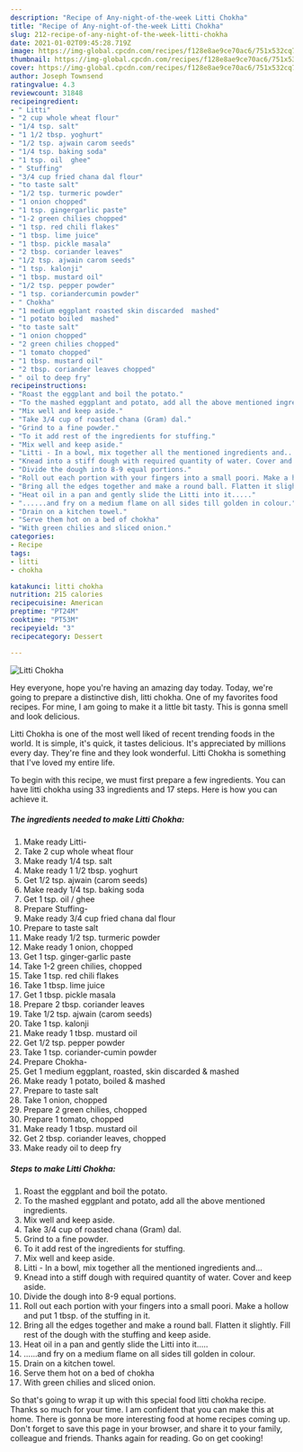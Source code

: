 ```yaml
---
description: "Recipe of Any-night-of-the-week Litti Chokha"
title: "Recipe of Any-night-of-the-week Litti Chokha"
slug: 212-recipe-of-any-night-of-the-week-litti-chokha
date: 2021-01-02T09:45:28.719Z
image: https://img-global.cpcdn.com/recipes/f128e8ae9ce70ac6/751x532cq70/litti-chokha-recipe-main-photo.jpg
thumbnail: https://img-global.cpcdn.com/recipes/f128e8ae9ce70ac6/751x532cq70/litti-chokha-recipe-main-photo.jpg
cover: https://img-global.cpcdn.com/recipes/f128e8ae9ce70ac6/751x532cq70/litti-chokha-recipe-main-photo.jpg
author: Joseph Townsend
ratingvalue: 4.3
reviewcount: 31848
recipeingredient:
- " Litti"
- "2 cup whole wheat flour"
- "1/4 tsp. salt"
- "1 1/2 tbsp. yoghurt"
- "1/2 tsp. ajwain carom seeds"
- "1/4 tsp. baking soda"
- "1 tsp. oil  ghee"
- " Stuffing"
- "3/4 cup fried chana dal flour"
- "to taste salt"
- "1/2 tsp. turmeric powder"
- "1 onion chopped"
- "1 tsp. gingergarlic paste"
- "1-2 green chilies chopped"
- "1 tsp. red chili flakes"
- "1 tbsp. lime juice"
- "1 tbsp. pickle masala"
- "2 tbsp. coriander leaves"
- "1/2 tsp. ajwain carom seeds"
- "1 tsp. kalonji"
- "1 tbsp. mustard oil"
- "1/2 tsp. pepper powder"
- "1 tsp. coriandercumin powder"
- " Chokha"
- "1 medium eggplant roasted skin discarded  mashed"
- "1 potato boiled  mashed"
- "to taste salt"
- "1 onion chopped"
- "2 green chilies chopped"
- "1 tomato chopped"
- "1 tbsp. mustard oil"
- "2 tbsp. coriander leaves chopped"
- " oil to deep fry"
recipeinstructions:
- "Roast the eggplant and boil the potato."
- "To the mashed eggplant and potato, add all the above mentioned ingredients."
- "Mix well and keep aside."
- "Take 3/4 cup of roasted chana (Gram) dal."
- "Grind to a fine powder."
- "To it add rest of the ingredients for stuffing."
- "Mix well and keep aside."
- "Litti - In a bowl, mix together all the mentioned ingredients and..."
- "Knead into a stiff dough with required quantity of water. Cover and keep aside."
- "Divide the dough into 8-9 equal portions."
- "Roll out each portion with your fingers into a small poori. Make a hollow and put 1 tbsp. of the stuffing in it."
- "Bring all the edges together and make a round ball. Flatten it slightly. Fill rest of the dough with the stuffing and keep aside."
- "Heat oil in a pan and gently slide the Litti into it....."
- "......and fry on a medium flame on all sides till golden in colour."
- "Drain on a kitchen towel."
- "Serve them hot on a bed of chokha"
- "With green chilies and sliced onion."
categories:
- Recipe
tags:
- litti
- chokha

katakunci: litti chokha 
nutrition: 215 calories
recipecuisine: American
preptime: "PT24M"
cooktime: "PT53M"
recipeyield: "3"
recipecategory: Dessert

---
```



![Litti Chokha](https://img-global.cpcdn.com/recipes/f128e8ae9ce70ac6/751x532cq70/litti-chokha-recipe-main-photo.jpg)

Hey everyone, hope you're having an amazing day today. Today, we're going to prepare a distinctive dish, litti chokha. One of my favorites food recipes. For mine, I am going to make it a little bit tasty. This is gonna smell and look delicious.

Litti Chokha is one of the most well liked of recent trending foods in the world. It is simple, it's quick, it tastes delicious. It's appreciated by millions every day. They're fine and they look wonderful. Litti Chokha is something that I've loved my entire life.




To begin with this recipe, we must first prepare a few ingredients. You can have litti chokha using 33 ingredients and 17 steps. Here is how you can achieve it.

<!--inarticleads1-->

##### The ingredients needed to make Litti Chokha:

1. Make ready  Litti-
1. Take 2 cup whole wheat flour
1. Make ready 1/4 tsp. salt
1. Make ready 1 1/2 tbsp. yoghurt
1. Get 1/2 tsp. ajwain (carom seeds)
1. Make ready 1/4 tsp. baking soda
1. Get 1 tsp. oil / ghee
1. Prepare  Stuffing-
1. Make ready 3/4 cup fried chana dal flour
1. Prepare to taste salt
1. Make ready 1/2 tsp. turmeric powder
1. Make ready 1 onion, chopped
1. Get 1 tsp. ginger-garlic paste
1. Take 1-2 green chilies, chopped
1. Take 1 tsp. red chili flakes
1. Take 1 tbsp. lime juice
1. Get 1 tbsp. pickle masala
1. Prepare 2 tbsp. coriander leaves
1. Take 1/2 tsp. ajwain (carom seeds)
1. Take 1 tsp. kalonji
1. Make ready 1 tbsp. mustard oil
1. Get 1/2 tsp. pepper powder
1. Take 1 tsp. coriander-cumin powder
1. Prepare  Chokha-
1. Get 1 medium eggplant, roasted, skin discarded &amp; mashed
1. Make ready 1 potato, boiled &amp; mashed
1. Prepare to taste salt
1. Take 1 onion, chopped
1. Prepare 2 green chilies, chopped
1. Prepare 1 tomato, chopped
1. Make ready 1 tbsp. mustard oil
1. Get 2 tbsp. coriander leaves, chopped
1. Make ready  oil to deep fry




<!--inarticleads2-->

##### Steps to make Litti Chokha:

1. Roast the eggplant and boil the potato.
1. To the mashed eggplant and potato, add all the above mentioned ingredients.
1. Mix well and keep aside.
1. Take 3/4 cup of roasted chana (Gram) dal.
1. Grind to a fine powder.
1. To it add rest of the ingredients for stuffing.
1. Mix well and keep aside.
1. Litti - In a bowl, mix together all the mentioned ingredients and...
1. Knead into a stiff dough with required quantity of water. Cover and keep aside.
1. Divide the dough into 8-9 equal portions.
1. Roll out each portion with your fingers into a small poori. Make a hollow and put 1 tbsp. of the stuffing in it.
1. Bring all the edges together and make a round ball. Flatten it slightly. Fill rest of the dough with the stuffing and keep aside.
1. Heat oil in a pan and gently slide the Litti into it.....
1. ......and fry on a medium flame on all sides till golden in colour.
1. Drain on a kitchen towel.
1. Serve them hot on a bed of chokha
1. With green chilies and sliced onion.




So that's going to wrap it up with this special food litti chokha recipe. Thanks so much for your time. I am confident that you can make this at home. There is gonna be more interesting food at home recipes coming up. Don't forget to save this page in your browser, and share it to your family, colleague and friends. Thanks again for reading. Go on get cooking!

